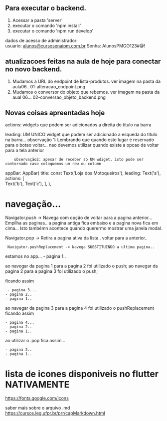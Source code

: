 

## Para executar o backend.

1. Acessar a pasta 'server'
2. executar o comando 'npm install'
3. executar o comando 'npm run develop'


dados de acesso de administrador:  
    usuario: alunos@cursosenaipm.com.br
    Senha: AlunosPMGO123#@!







## atualizacoes feitas na aula de hoje para conectar no novo backend.

1. Mudamos a URL do endpoint de lista-produtos. ver imagem na pasta da aula06.. 01-alteracao_endpoint.png
2. Mudamos o conversor do objeto que rebemos. ver imagem na pasta da aual 06...  02-conversao_objeto_backend.png








## Novas coisas apreentadas hoje


 actions: widgets que podem ser adicionados a direita do titulo na barra

  leading: UM UNICO widget que podem ser adicionado a esqueda do titulo na barra... 
        observação 1: Lembrando que quando este lugar é reservado para o botao voltar... nao devemos utilizar quando existe a opcao de voltar para a tela anterior
        
        observação2: apesar de receber só UM wdiget, isto pode ser contornado caso coloquemos um row ou column 


  appBar: AppBar(
        title: const Text('Loja dos Motoqueiros'),
        leading: Text('a'),
        actions: [  
          Text('b'), 
          Text('c'),
        ],
      ),





# navegação... 
 Navigator.push -> Navega com opção de voltar para a pagina anterior... Empilha as paginas.. a pagina antiga fica embaixo e a pagina nova fica em cima... Isto tambémn acontece quando querermo mostrar uma janela modal.

 
Navigator.pop  -> Retira a pagina ativa da lista.. voltar para a anterior.. 


     Navigator.pushReplacement -> Navega SUBSTITUINDO a ultima pagina.. 
    
     



estamos no app... 
    - pagina 1.. 



ao navegar da pagina 1 para a pagina 2 foi utilizado o push;
ao navegar da pagina 2 para a pagina 3 foi utilizado o push;

 ficando assim

     - pagina 3... 
    - pagina 2..
    - pagina 1.. 




ao navegar da pagina 3 para a pagina 4 foi utilizado o pushReplacement ficando assim


    - pagina 4... 
    - pagina 2..
    - pagina 1.. 



ao utilizar o .pop fica assim... 

    - pagina 2..
    - pagina 1.. 




    





# lista de icones disponiveis no flutter NATIVAMENTE
https://fonts.google.com/icons


saber mais sobre o arquivo .md
https://cursos.leg.ufpr.br/prr/capMarkdown.html

